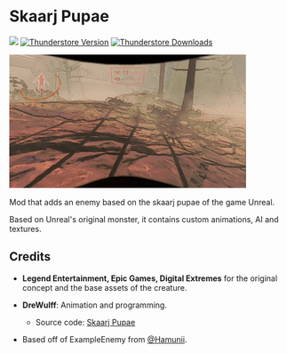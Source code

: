 # Skaarj Pupae

<img src="https://img.shields.io/badge/lc--version-v50-000" /></a>
[![Thunderstore Version](https://img.shields.io/thunderstore/v/DreWulff/SkaarjPupae?style=for-the-badge&logo=thunderstore&logoColor=white)](https://thunderstore.io/c/lethal-company/p/DreWulff/SkaarjPupae/)
[![Thunderstore Downloads](https://img.shields.io/thunderstore/dt/DreWulff/SkaarjPupae?style=for-the-badge&logo=thunderstore&logoColor=white)](https://thunderstore.io/c/lethal-company/p/DreWulff/SkaarjPupae/)

![demo](https://github.com/DreWulff/LC-SkaarjPupae/blob/main/PupaeDemo.gif)

Mod that adds an enemy based on the skaarj pupae of the game Unreal.

Based on Unreal's original monster, it contains custom animations, AI and textures.

## Credits

* **Legend Entertainment, Epic Games, Digital Extremes** for the original concept and the base assets of the creature.

* **DreWulff**: Animation and programming.
    * Source code: [Skaarj Pupae](https://github.com/DreWulff/LC-SkaarjPupae)

* Based off of ExampleEnemy from [@Hamunii](https://github.com/Hamunii/LC-ExampleEnemy).
